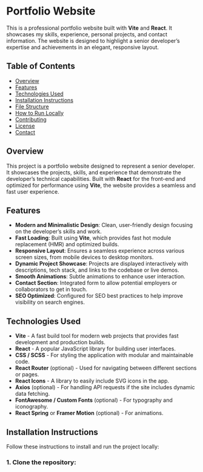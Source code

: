 # Portfolio Website

This is a professional portfolio website built with **Vite** and **React**. It showcases my skills, experience, personal projects, and contact information. The website is designed to highlight a senior developer’s expertise and achievements in an elegant, responsive layout.

## Table of Contents

- [Overview](#overview)
- [Features](#features)
- [Technologies Used](#technologies-used)
- [Installation Instructions](#installation-instructions)
- [File Structure](#file-structure)
- [How to Run Locally](#how-to-run-locally)
- [Contributing](#contributing)
- [License](#license)
- [Contact](#contact)

## Overview

This project is a portfolio website designed to represent a senior developer. It showcases the projects, skills, and experience that demonstrate the developer’s technical capabilities. Built with **React** for the front-end and optimized for performance using **Vite**, the website provides a seamless and fast user experience.

## Features

- **Modern and Minimalistic Design**: Clean, user-friendly design focusing on the developer’s skills and work.
- **Fast Loading**: Built using **Vite**, which provides fast hot module replacement (HMR) and optimized builds.
- **Responsive Layout**: Ensures a seamless experience across various screen sizes, from mobile devices to desktop monitors.
- **Dynamic Project Showcase**: Projects are displayed interactively with descriptions, tech stack, and links to the codebase or live demos.
- **Smooth Animations**: Subtle animations to enhance user interaction.
- **Contact Section**: Integrated form to allow potential employers or collaborators to get in touch.
- **SEO Optimized**: Configured for SEO best practices to help improve visibility on search engines.

## Technologies Used

- **Vite** - A fast build tool for modern web projects that provides fast development and production builds.
- **React** - A popular JavaScript library for building user interfaces.
- **CSS / SCSS** - For styling the application with modular and maintainable code.
- **React Router** (optional) - Used for navigating between different sections or pages.
- **React Icons** - A library to easily include SVG icons in the app.
- **Axios** (optional) - For handling API requests if the site includes dynamic data fetching.
- **FontAwesome / Custom Fonts** (optional) - For typography and iconography.
- **React Spring** or **Framer Motion** (optional) - For animations.

## Installation Instructions

Follow these instructions to install and run the project locally:

### 1. Clone the repository:

